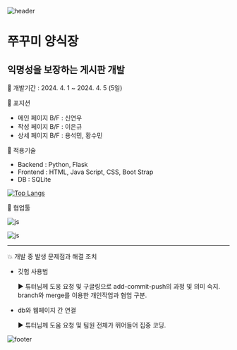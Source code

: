 ![header](https://capsule-render.vercel.app/api?type=waving&color=37B1FF&height=210&section=headertext=쭈꾸미%20양식장)
# 쭈꾸미 양식장

## 익명성을 보장하는 게시판 개발

:calendar: 개발기간 : 2024. 4. 1 ~ 2024. 4. 5 (5일)

:busts_in_silhouette: 포지션
- 메인 페이지 B/F : 신연우
- 작성 페이지 B/F : 이은규
- 상세 페이지 B/F : 용석민, 황수민

:wrench: 적용기술
- Backend : Python, Flask
- Frontend : HTML, Java Script, CSS, Boot Strap
- DB : SQLite

[![Top Langs](https://github-readme-stats.vercel.app/api/top-langs/?username=sumina-codewell)](https://github.com/anuraghazra/github-readme-stats)

:raised_hands: 협업툴

![js](https://img.shields.io/badge/GitHub-100000?style=for-the-badge&logo=github&logoColor=white)

![js](https://img.shields.io/badge/Slack-4A154B?style=for-the-badge&logo=slack&logoColor=whit)

***

:collision: 개발 중 발생 문제점과 해결 조치
- 깃헙 사용법

  :arrow_forward: 튜터님께 도웅 요청 및 구글링으로 add-commit-push의 과정 및 의미 숙지. branch와 merge를 이용한 개인작업과 협업 구분.
  
- db와 웹페이지 간 연결
  
  :arrow_forward: 튜터님께 도움 요청 및 팀원 전체가 뛰어들어 집중 코딩.

![footer](https://capsule-render.vercel.app/api?type=waving&color=37B1FF&height=210&section=footer)
